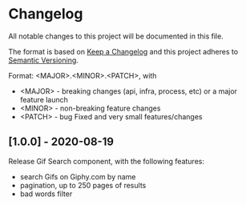 # Changelog
All notable changes to this project will be documented in this file.

The format is based on [Keep a Changelog](http://keepachangelog.com/en/1.0.0/)
and this project adheres to [Semantic Versioning](http://semver.org/spec/v2.0.0.html).

Format: \<MAJOR>.\<MINOR>.\<PATCH>, with
-  \<MAJOR>  - breaking changes (api, infra, process, etc) or a major feature launch
-  \<MINOR>  - non-breaking feature changes
-  \<PATCH>  - bug Fixed and very small features/changes

## [1.0.0] - 2020-08-19

Release Gif Search component, with the following features:
 - search Gifs on Giphy.com by name
 - pagination, up to 250 pages of results
 - bad words filter
 
